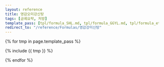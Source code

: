 ```yaml
---
layout: reference
title: 영감오미강신탕
tags: [금궤요략, 처방]
template_pass: [tpl/formula_SHL.md, tpl/formula_GGYL.md, tpl/formula_etc.md]
redirect_to: "/reference/Formulas/영감강미신탕"
---
```


{% for tmp in page.template_pass %}

{% include {{ tmp }} %}

{% endfor %}
